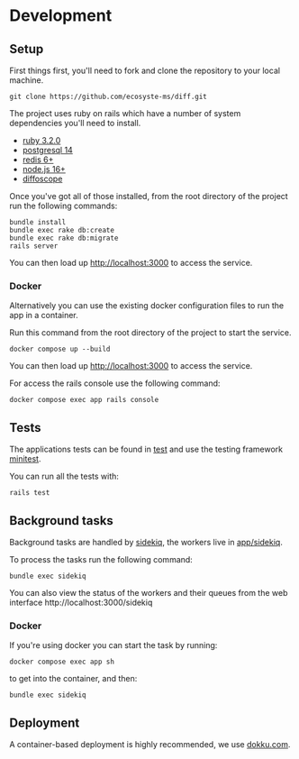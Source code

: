 # Development

## Setup

First things first, you'll need to fork and clone the repository to your local machine.

`git clone https://github.com/ecosyste-ms/diff.git`

The project uses ruby on rails which have a number of system dependencies you'll need to install. 

- [ruby 3.2.0](https://www.ruby-lang.org/en/documentation/installation/)
- [postgresql 14](https://www.postgresql.org/download/)
- [redis 6+](https://redis.io/download/)
- [node.js 16+](https://nodejs.org/en/download/)
- [diffoscope](https://diffoscope.org/)

Once you've got all of those installed, from the root directory of the project run the following commands:

```
bundle install
bundle exec rake db:create
bundle exec rake db:migrate
rails server
```

You can then load up [http://localhost:3000](http://localhost:3000) to access the service.

### Docker

Alternatively you can use the existing docker configuration files to run the app in a container.

Run this command from the root directory of the project to start the service.

`docker compose up --build`

You can then load up [http://localhost:3000](http://localhost:3000) to access the service.

For access the rails console use the following command:

`docker compose exec app rails console`

## Tests

The applications tests can be found in [test](test) and use the testing framework [minitest](https://github.com/minitest/minitest).

You can run all the tests with:

`rails test`

## Background tasks 

Background tasks are handled by [sidekiq](https://github.com/mperham/sidekiq), the workers live in [app/sidekiq](app/sidekiq/).

To process the tasks run the following command:

`bundle exec sidekiq`

You can also view the status of the workers and their queues from the web interface http://localhost:3000/sidekiq

### Docker

If you're using docker you can start the task by running:

`docker compose exec app sh`

to get into the container, and then:

`bundle exec sidekiq`

## Deployment

A container-based deployment is highly recommended, we use [dokku.com](https://dokku.com/).